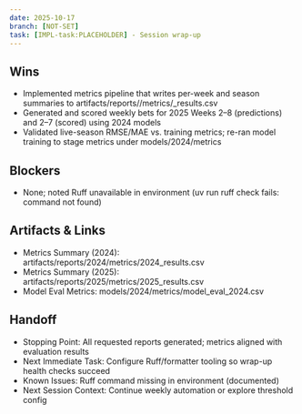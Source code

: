 ```yaml
---
date: 2025-10-17
branch: [NOT-SET]
task: [IMPL-task:PLACEHOLDER] - Session wrap-up
---
```


## Wins

- Implemented metrics pipeline that writes per-week and season summaries to artifacts/reports/<year>/metrics/<year>_results.csv
- Generated and scored weekly bets for 2025 Weeks 2–8 (predictions) and 2–7 (scored) using 2024 models
- Validated live-season RMSE/MAE vs. training metrics; re-ran model training to stage metrics under models/2024/metrics

## Blockers

- None; noted Ruff unavailable in environment (uv run ruff check fails: command not found)

## Artifacts & Links

- Metrics Summary (2024): artifacts/reports/2024/metrics/2024_results.csv
- Metrics Summary (2025): artifacts/reports/2025/metrics/2025_results.csv
- Model Eval Metrics: models/2024/metrics/model_eval_2024.csv

## Handoff

- Stopping Point: All requested reports generated; metrics aligned with evaluation results
- Next Immediate Task: Configure Ruff/formatter tooling so wrap-up health checks succeed
- Known Issues: Ruff command missing in environment (documented)
- Next Session Context: Continue weekly automation or explore threshold config
